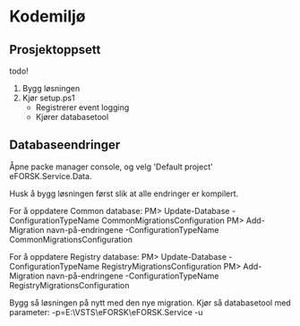 # Kodemiljø

## Prosjektoppsett

todo!

1. Bygg løsningen
2. Kjør setup.ps1
   * Registrerer event logging
   * Kjører databasetool
  
## Databaseendringer

Åpne packe manager console, og velg 'Default project' eFORSK.Service.Data.

Husk å bygg løsningen først slik at alle endringer er kompilert.

For å oppdatere Common database:
PM> Update-Database -ConfigurationTypeName CommonMigrationsConfiguration
PM> Add-Migration navn-på-endringene -ConfigurationTypeName CommonMigrationsConfiguration

For å oppdatere Registry database:
PM> Update-Database -ConfigurationTypeName RegistryMigrationsConfiguration
PM> Add-Migration navn-på-endringene -ConfigurationTypeName RegistryMigrationsConfiguration

Bygg så løsningen på nytt med den nye migration. Kjør så databasetool med parameter:
-p=E:\VSTS\eFORSK\eFORSK.Service -u
